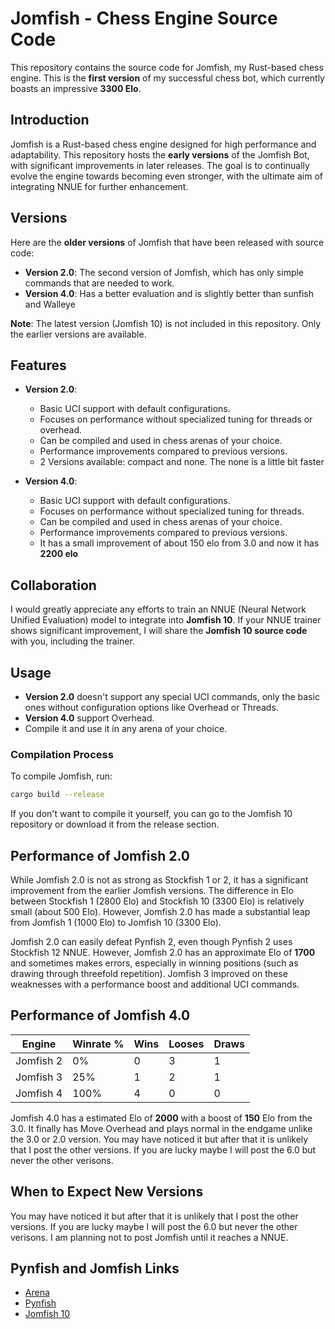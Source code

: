 # Jomfish - Chess Engine Source Code

This repository contains the source code for Jomfish, my Rust-based chess engine. This is the **first version** of my successful chess bot, which currently boasts an impressive **3300 Elo**.

## Introduction

Jomfish is a Rust-based chess engine designed for high performance and adaptability. This repository hosts the **early versions** of the Jomfish Bot, with significant improvements in later releases. The goal is to continually evolve the engine towards becoming even stronger, with the ultimate aim of integrating NNUE for further enhancement.

## Versions

Here are the **older versions** of Jomfish that have been released with source code:

- **Version 2.0**: The second version of Jomfish, which has only simple commands that are needed to work.
- **Version 4.0**: Has a better evaluation and is slightly better than sunfish and Walleye

**Note**: The latest version (Jomfish 10) is not included in this repository. Only the earlier versions are available.

## Features

- **Version 2.0**: 
  - Basic UCI support with default configurations.
  - Focuses on performance without specialized tuning for threads or overhead.
  - Can be compiled and used in chess arenas of your choice.
  - Performance improvements compared to previous versions.
  - 2 Versions available: compact and none. The none is a little bit faster
 
- **Version 4.0**: 
  - Basic UCI support with default configurations.
  - Focuses on performance without specialized tuning for threads.
  - Can be compiled and used in chess arenas of your choice.
  - Performance improvements compared to previous versions.
  - It has a small improvement of about 150 elo from 3.0 and now it has **2200 elo**

## Collaboration

I would greatly appreciate any efforts to train an NNUE (Neural Network Unified Evaluation) model to integrate into **Jomfish 10**. If your NNUE trainer shows significant improvement, I will share the **Jomfish 10 source code** with you, including the trainer.

## Usage

- **Version 2.0** doesn't support any special UCI commands, only the basic ones without configuration options like Overhead or Threads.
- **Version 4.0** support Overhead. 
- Compile it and use it in any arena of your choice.

### Compilation Process

To compile Jomfish, run:
```bash
cargo build --release
```
If you don't want to compile it yourself, you can go to the Jomfish 10 repository or download it from the release section.

## Performance of Jomfish 2.0

While Jomfish 2.0 is not as strong as Stockfish 1 or 2, it has a significant improvement from the earlier Jomfish versions. The difference in Elo between Stockfish 1 (2800 Elo) and Stockfish 10 (3300 Elo) is relatively small (about 500 Elo). However, Jomfish 2.0 has made a substantial leap from Jomfish 1 (1000 Elo) to Jomfish 10 (3300 Elo).

Jomfish 2.0 can easily defeat Pynfish 2, even though Pynfish 2 uses Stockfish 12 NNUE. However, Jomfish 2.0 has an approximate Elo of **1700** and sometimes makes errors, especially in winning positions (such as drawing through threefold repetition). Jomfish 3 improved on these weaknesses with a performance boost and additional UCI commands.

## Performance of Jomfish 4.0

| Engine          | Winrate % | Wins     | Looses   | Draws    |
|-----------------|-----------|----------|----------|----------|
| Jomfish 2       | 0%        | 0        | 3        | 1        |
| Jomfish 3       | 25%       | 1        | 2        | 1        |
| Jomfish 4       | 100%      | 4        | 0        | 0        |

Jomfish 4.0 has a estimated Elo of **2000** with a boost of **150** Elo from the 3.0. It finally has Move Overhead and plays normal in the endgame unlike the 3.0 or 2.0 version. You may have noticed it but after that it is unlikely that I post the other versions. If you are lucky maybe I will post the 6.0 but never the other verisons.


## When to Expect New Versions

You may have noticed it but after that it is unlikely that I post the other versions. If you are lucky maybe I will post the 6.0 but never the other verisons. I am planning not to post Jomfish until it reaches a NNUE.

## Pynfish and Jomfish Links

- [Arena](https://github.com/github-jimjim/Arenmy)
- [Pynfish](https://github.com/github-jimjim/Pynfish)
- [Jomfish 10](https://github.com/github-jimjim/jomfish)
